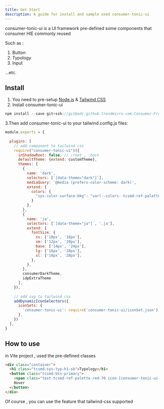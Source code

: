```yaml
---
title: Get Start
description: A guide for install and sample used consumer-tonic-ui
---
```


consumer-tonic-ui is a UI framework pre-defined some components that consumer HIE commonly reused

Such as :

1. Button
2. Typology
3. Input

...etc.

## Install

1. You need to pre-setup [Node.js](https://tailwindcss.com/docs/installation) & [Tailwind CSS](https://tailwindcss.com/docs/installation) 
2. Install consumer-tonic-ui
```js
npm install --save git+ssh://git@adc.github.trendmicro.com:Consumer-Frontend/consumer-tonic-ui.git#dist
```
3.Then add consumer-tonic-ui to your tailwind.config.js files:
```js
module.exports = {
 
  plugins: [
    // add component to tailwind css
    require("consumer-tonic-ui")({
      inShadowRoot: false, // :root , :host
      defaultTheme: {extend: customTheme},
      themes: [
        {
          name: 'dark',
          selectors: [`[data-theme="dark"]`],
          mediaQuery: '@media (prefers-color-scheme: dark)',
          extend: {
            colors: {
              "sys-color-surface-bkg": "var(--colors--tcsmd-ref-palette-gray-100)",
            }
          },
        },
        {
          name: 'ja',
          selectors: [`[data-theme="ja"]`, '.ja'],
          extend: {
            fontSize: {
              xs: ['10px', '16px'],
              sm: ['12px', '20px'],
              base: ['14px', '24px'],
              lg: ['16px', '28px'],
              xl: ['18px', '28px'],
            },
          },
        },
        consumerDarkTheme,
        idpExtraTheme
      ],
    }),
    
    // add svg to tailwind css
    addDynamicIconSelectors({
      iconSets: {
        'consumer-tonic-ui': require('consumer-tonic-ui/iconSet.json'),
      },
    })
  ],
}
```


## How to use

in Vite project , used the pre-defined classes

```html
<div class="container">
  <h1 class="tcsmd-sys-typ-h1-sb">Typology</h1>
  <button class="tcsmd-btn-primary">
    <span class="text-tcsmd-ref-palette-red-70 icon-[consumer-tonic-ui--small-plus] w-4 h-4"></span>
    Hover
  </button>
</div>
```

Of course , you can use the feature that tailwind-css supported 

